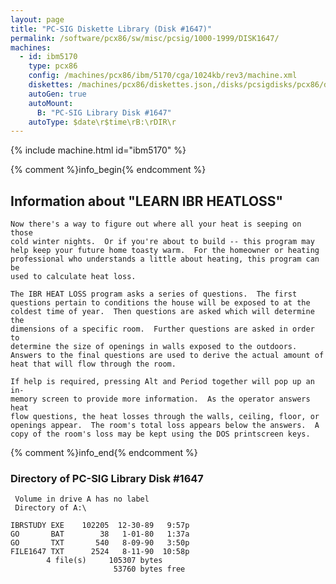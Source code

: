```yaml
---
layout: page
title: "PC-SIG Diskette Library (Disk #1647)"
permalink: /software/pcx86/sw/misc/pcsig/1000-1999/DISK1647/
machines:
  - id: ibm5170
    type: pcx86
    config: /machines/pcx86/ibm/5170/cga/1024kb/rev3/machine.xml
    diskettes: /machines/pcx86/diskettes.json,/disks/pcsigdisks/pcx86/diskettes.json
    autoGen: true
    autoMount:
      B: "PC-SIG Library Disk #1647"
    autoType: $date\r$time\rB:\rDIR\r
---
```


{% include machine.html id="ibm5170" %}

{% comment %}info_begin{% endcomment %}

## Information about "LEARN IBR HEATLOSS"

    Now there's a way to figure out where all your heat is seeping on those
    cold winter nights.  Or if you're about to build -- this program may
    help keep your future home toasty warm.  For the homeowner or heating
    professional who understands a little about heating, this program can be
    used to calculate heat loss.
    
    The IBR HEAT LOSS program asks a series of questions.  The first
    questions pertain to conditions the house will be exposed to at the
    coldest time of year.  Then questions are asked which will determine the
    dimensions of a specific room.  Further questions are asked in order to
    determine the size of openings in walls exposed to the outdoors.
    Answers to the final questions are used to derive the actual amount of
    heat that will flow through the room.
    
    If help is required, pressing Alt and Period together will pop up an in-
    memory screen to provide more information.  As the operator answers heat
    flow questions, the heat losses through the walls, ceiling, floor, or
    openings appear.  The room's total loss appears below the answers.  A
    copy of the room's loss may be kept using the DOS printscreen keys.
{% comment %}info_end{% endcomment %}


### Directory of PC-SIG Library Disk #1647

     Volume in drive A has no label
     Directory of A:\

    IBRSTUDY EXE    102205  12-30-89   9:57p
    GO       BAT        38   1-01-80   1:37a
    GO       TXT       540   8-09-90   3:50p
    FILE1647 TXT      2524   8-11-90  10:58p
            4 file(s)     105307 bytes
                           53760 bytes free
